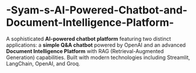 # -Syam-s-AI-Powered-Chatbot-and-Document-Intelligence-Platform-
A sophisticated **AI-powered chatbot platform** featuring two distinct applications: a **simple Q&amp;A chatbot** powered by OpenAI and an advanced **Document Intelligence Platform** with RAG (Retrieval-Augmented Generation) capabilities. Built with modern technologies including Streamlit, LangChain, OpenAI, and Groq.
